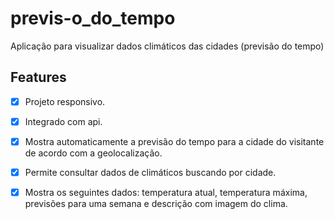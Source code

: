 # previs-o_do_tempo
Aplicação para visualizar dados climáticos das cidades (previsão do tempo)

## Features

- [x] Projeto responsivo.

- [x] Integrado com api.

- [x] Mostra automaticamente a previsão do tempo para a cidade do visitante de
  acordo com a geolocalização.

- [x] Permite consultar dados de climáticos buscando por cidade.

- [x] Mostra os seguintes dados: temperatura atual, temperatura máxima, previsões para uma semana e descrição com imagem do clima.
